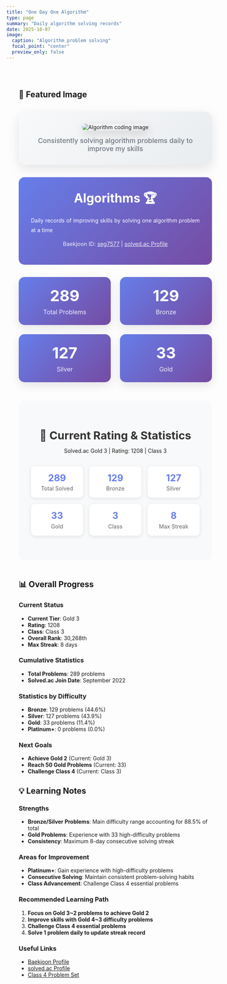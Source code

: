 ```yaml
---
title: "One Day One Algorithm"
type: page
summary: "Daily algorithm solving records"
date: 2025-10-07
image:
  caption: "Algorithm problem solving"
  focal_point: "center"
  preview_only: false
---
```


<!-- 
  Styles:
  - Common card styles imported from assets/scss/custom-cards.scss
  - Page-specific styles defined below
-->

<style>
.algorithm-container {
  width: 100%;
  max-width: 100vw;
  margin: 0;
  padding: 2rem;
}

/* 대표 이미지 영역 스타일 */
.featured-image-section {
  text-align: center;
  margin: 2rem 0;
  padding: 2rem;
  background: linear-gradient(135deg, #f8f9fa 0%, #e9ecef 100%);
  border-radius: 20px;
  box-shadow: 0 10px 30px rgba(0,0,0,0.1);
}

.featured-image-section img {
  max-width: 100%;
  height: auto;
  max-height: 400px;
  border-radius: 15px;
  box-shadow: 0 8px 25px rgba(0,0,0,0.15);
  transition: transform 0.3s ease;
}

.featured-image-section img:hover {
  transform: scale(1.02);
}

.featured-image-caption {
  margin-top: 1rem;
  font-size: 1.1rem;
  color: #6c757d;
  font-weight: 500;
}

/* 다크모드 스타일 */
.dark .featured-image-section {
  background: linear-gradient(135deg, #2a2a3a 0%, #3a3a4a 100%);
}

.dark .featured-image-caption {
  color: #adb5bd;
}

.stats-grid {
  display: grid;
  grid-template-columns: repeat(auto-fit, minmax(200px, 1fr));
  gap: 1.5rem;
  margin: 2rem 0;
}

.stat-card {
  background: linear-gradient(135deg, #667eea 0%, #764ba2 100%);
  border-radius: 15px;
  padding: 1.5rem;
  text-align: center;
  color: white;
  box-shadow: 0 8px 25px rgba(0,0,0,0.1);
  transition: transform 0.3s ease;
}

.stat-card:hover {
  transform: translateY(-5px);
}

.stat-number {
  font-size: 2.5rem;
  font-weight: bold;
  margin-bottom: 0.5rem;
}

.stat-label {
  font-size: 1rem;
  opacity: 0.9;
}

.problem-grid {
  display: grid;
  grid-template-columns: repeat(auto-fit, minmax(300px, 1fr));
  gap: 1.5rem;
  margin: 2rem 0;
}

.problem-card {
  background: white;
  border-radius: 15px;
  padding: 1.5rem;
  box-shadow: 0 5px 20px rgba(0,0,0,0.1);
  border-left: 5px solid #667eea;
  transition: transform 0.3s ease, box-shadow 0.3s ease;
}

.problem-card:hover {
  transform: translateY(-3px);
  box-shadow: 0 10px 30px rgba(0,0,0,0.15);
}

.problem-title {
  font-size: 1.2rem;
  font-weight: bold;
  color: #333;
  margin-bottom: 0.5rem;
}

.problem-platform {
  display: inline-block;
  background: #667eea;
  color: white;
  padding: 0.3rem 0.8rem;
  border-radius: 20px;
  font-size: 0.8rem;
  margin-bottom: 1rem;
}

.problem-difficulty {
  display: inline-block;
  padding: 0.2rem 0.6rem;
  border-radius: 15px;
  font-size: 0.8rem;
  font-weight: 500;
  margin-right: 0.5rem;
}

.difficulty-easy {
  background: #d4edda;
  color: #155724;
}

.difficulty-medium {
  background: #fff3cd;
  color: #856404;
}

.difficulty-hard {
  background: #f8d7da;
  color: #721c24;
}

.problem-description {
  color: #666;
  margin: 1rem 0;
  line-height: 1.6;
}

.problem-tags {
  display: flex;
  flex-wrap: wrap;
  gap: 0.5rem;
  margin-top: 1rem;
}

.tag {
  background: #f8f9fa;
  color: #495057;
  padding: 0.2rem 0.6rem;
  border-radius: 12px;
  font-size: 0.7rem;
  border: 1px solid #dee2e6;
}

.solution-link {
  display: inline-block;
  background: #28a745;
  color: white;
  padding: 0.5rem 1rem;
  border-radius: 8px;
  text-decoration: none;
  font-weight: 500;
  margin-top: 1rem;
  transition: background 0.3s ease;
}

.solution-link:hover {
  background: #218838;
  color: white;
  text-decoration: none;
}

.month-section {
  margin: 3rem 0;
  padding: 2rem;
  background: #f8f9fa;
  border-radius: 15px;
}

.month-header {
  text-align: center;
  margin-bottom: 2rem;
}

.month-title {
  font-size: 1.8rem;
  color: #333;
  margin-bottom: 0.5rem;
}

.month-stats {
  display: grid;
  grid-template-columns: repeat(auto-fit, minmax(120px, 1fr));
  gap: 1rem;
  margin: 2rem 0;
}

.month-stat {
  text-align: center;
  padding: 1rem;
  background: white;
  border-radius: 10px;
  box-shadow: 0 2px 10px rgba(0,0,0,0.1);
}

.month-stat-number {
  font-size: 1.5rem;
  font-weight: bold;
  color: #667eea;
}

.month-stat-label {
  font-size: 0.9rem;
  color: #666;
  margin-top: 0.3rem;
}

.timeline-header {
  text-align: center;
  margin: 2rem 0;
  padding: 2rem;
  background: linear-gradient(135deg, #667eea 0%, #764ba2 100%);
  border-radius: 15px;
  color: white;
}

.timeline-header h2 {
  margin: 0;
  font-size: 2rem;
}
</style>

<div class="algorithm-container">

## 📸 Featured Image

<div class="featured-image-section">
  <img src="https://images.unsplash.com/photo-1555949963-aa79dcee981c?ixlib=rb-4.0.3&ixid=M3wxMjA3fDB8MHxwaG90by1wYWdlfHx8fGVufDB8fHx8fA%3D%3D&auto=format&fit=crop&w=1000&q=80" alt="Algorithm coding image">
  <div class="featured-image-caption">Consistently solving algorithm problems daily to improve my skills</div>
</div>

<div class="timeline-header">
  <h2>Algorithms 🏆</h2>
  <p style="text-align: justify; line-height: 1.8;">Daily records of improving skills by solving one algorithm problem at a time</p>
  <p style="font-size: 0.9rem; opacity: 0.9;">Baekjoon ID: <a href="https://www.acmicpc.net/user/seg7577" style="color: white; text-decoration: underline;">seg7577</a> | <a href="https://solved.ac/profile/seg7577" style="color: white; text-decoration: underline;">solved.ac Profile</a></p>
</div>

<div class="stats-grid">
  <div class="stat-card">
    <div class="stat-number">289</div>
    <div class="stat-label">Total Problems</div>
  </div>
  <div class="stat-card">
    <div class="stat-number">129</div>
    <div class="stat-label">Bronze</div>
  </div>
  <div class="stat-card">
    <div class="stat-number">127</div>
    <div class="stat-label">Silver</div>
  </div>
  <div class="stat-card">
    <div class="stat-number">33</div>
    <div class="stat-label">Gold</div>
  </div>
</div>

<div class="month-section">
  <div class="month-header">
    <h3 class="month-title">📅 Current Rating & Statistics</h3>
    <p>Solved.ac Gold 3 | Rating: 1208 | Class 3</p>
  </div>

  <div class="month-stats">
    <div class="month-stat">
      <div class="month-stat-number">289</div>
      <div class="month-stat-label">Total Solved</div>
    </div>
    <div class="month-stat">
      <div class="month-stat-number">129</div>
      <div class="month-stat-label">Bronze</div>
    </div>
    <div class="month-stat">
      <div class="month-stat-number">127</div>
      <div class="month-stat-label">Silver</div>
    </div>
    <div class="month-stat">
      <div class="month-stat-number">33</div>
      <div class="month-stat-label">Gold</div>
    </div>
    <div class="month-stat">
      <div class="month-stat-number">3</div>
      <div class="month-stat-label">Class</div>
    </div>
    <div class="month-stat">
      <div class="month-stat-number">8</div>
      <div class="month-stat-label">Max Streak</div>
    </div>
  </div>
</div>

## 📊 Overall Progress

### Current Status
- **Current Tier**: Gold 3 
- **Rating**: 1208
- **Class**: Class 3
- **Overall Rank**: 30,268th
- **Max Streak**: 8 days

### Cumulative Statistics
- **Total Problems**: 289 problems
- **Solved.ac Join Date**: September 2022

### Statistics by Difficulty
- **Bronze**: 129 problems (44.6%)
- **Silver**: 127 problems (43.9%)
- **Gold**: 33 problems (11.4%)
- **Platinum+**: 0 problems (0.0%)

### Next Goals
- **Achieve Gold 2** (Current: Gold 3)
- **Reach 50 Gold Problems** (Current: 33)
- **Challenge Class 4** (Current: Class 3)

## 💡 Learning Notes

### Strengths
- **Bronze/Silver Problems**: Main difficulty range accounting for 88.5% of total
- **Gold Problems**: Experience with 33 high-difficulty problems
- **Consistency**: Maximum 8-day consecutive solving streak

### Areas for Improvement
- **Platinum+**: Gain experience with high-difficulty problems
- **Consecutive Solving**: Maintain consistent problem-solving habits
- **Class Advancement**: Challenge Class 4 essential problems

### Recommended Learning Path
1. **Focus on Gold 3~2 problems to achieve Gold 2**
2. **Improve skills with Gold 4~3 difficulty problems**
3. **Challenge Class 4 essential problems**
4. **Solve 1 problem daily to update streak record**

### Useful Links
- [Baekjoon Profile](https://www.acmicpc.net/user/seg7577)
- [solved.ac Profile](https://solved.ac/profile/seg7577)
- [Class 4 Problem Set](https://solved.ac/class/4)

</div>

